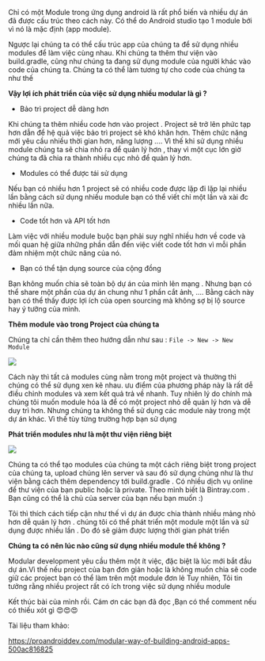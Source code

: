 Chỉ có một Module trong ứng dụng android là rất phổ biến và nhiều dự án đã được cấu trúc theo cách này. Có thể do Android studio tạo 1 module bới vì nó là mặc định (app module).

Ngược lại chúng ta có thể cấu trúc app của chúng ta để sử dụng nhiều modules để làm việc cùng nhau. Khi chúng ta thêm thư viện vào build.gradle, cũng như chúng ta đang sử dụng module của người khác vào code của chúng ta. Chúng ta có thể làm tương tự cho code của chúng ta như thế

**Vậy lợi ích phát triển của việc sử dụng nhiều  modular là gì ?**

* Bảo trì project dễ dàng hơn

Khi chúng ta thêm nhiều code hơn vào project . Project sẽ trở lên phức tạp hơn dẫn để hệ quả việc bảo trì project sẽ khó khăn hơn. Thêm chức năng mới yêu cầu nhiều thời gian hơn, năng lượng .... 
Vì thế khi sử dụng nhiều module chúng ta sẽ chia nhỏ ra dể quản lý hơn , thay vì một cục lớn giờ chúng ta đã chia ra thành nhiều cục nhỏ để quản lý hơn.

* Modules có thể được tái sử dụng

Nếu bạn có nhiều hơn 1 project sẽ có nhiều code được lặp đi lặp lại nhiều lần bằng cách sử dụng nhiều module bạn có thể viết chỉ một lần và xài đc nhiều lần nữa. 



* Code tốt hơn và API tốt hơn

Làm việc với nhiều module buộc bạn phải suy nghĩ nhiều hơn về code và mối quan hệ giữa những phần dẫn đến việc viết code tốt hơn vì mỗi phần đảm nhiệm một chức năng của nó.



* Bạn có thể tận dụng source của cộng đồng


Bạn không muốn chia sẽ toàn bộ dự án của mình lên mạng . Nhưng bạn có thể share một phần của dự án chung như 1 phần cắt ảnh, .... Bằng cách này bạn có thể  thấy được lợi ích của open sourcing mà không sợ bị lộ source hay ý tưởng của mình. 



**Thêm module vào trong Project của chúng ta** 

Chúng ta chỉ cần thêm theo hướng dẫn như sau : `File -> New -> New Module`

![](https://images.viblo.asia/0d97df80-a658-40c2-94b0-e2d0ceba11b6.png)

Cách này  thì tất cả modules cùng nằm trong một  project và thường thì chúng có thể sử dụng xen kẽ nhau. ưu điểm của phương pháp này là rất dễ  điều chỉnh modules và xem kết quả trả về nhanh. Tuy nhiên lý do chính  mà chúng tôi muốn  module hóa là để có  một project nhỏ  dễ quản lý hơn và dễ duy trì hơn. Nhưng chúng ta không thể sử dụng các module này trong một dự án khác. Vì thế tùy từng trường hợp bạn sử dụng

**Phát triển modules như là một thư viện riêng biệt**

![](https://images.viblo.asia/40efbaff-80cc-4d19-982b-af58da718d09.jpeg)

Chúng ta có thể  tạo modules của chúng ta một cách riêng biệt trong project của chúng ta, upload chúng lên server và sau đó sử dụng chúng như là thư viện bằng cách thêm dependency tới build.gradle .  Có nhiều dịch vụ online để thư viện của bạn public hoặc là private.  Theo mình biết là Bintray.com . Bạn cũng có thể là chủ của server của bạn nếu bạn muốn  :)

Tôi thì thích cách tiếp cận như thế vì dự án được chia thành nhiều mảng nhỏ hơn dễ quản lý hơn . chúng tôi có thể phát triển một module  một lần và sử dụng được nhiều lần . Do đó sẽ giảm được lượng thời gian phát triển


**Chúng ta có nên lúc nào cũng sử dụng nhiều module thể không ?**

Modular development yêu cầu thêm một ít việc, đặc biệt là lúc mới bắt đầu dự án.Vì thế nếu project của bạn đơn giản hoặc là không muốn chia sẽ code giữ các project  bạn có thể làm trên một module đơn lẻ
Tuy nhiên, Tôi tin tưởng rằng nhiều project rất có ích trong việc sử dụng nhiều module 

Kết thúc bài của mình rồi. Cám ơn các bạn đã đọc ,Bạn có thể comment  nếu có thiếu xót gì 
:heart_eyes::heart_eyes::heart_eyes:

Tài liệu tham khảo:

https://proandroiddev.com/modular-way-of-building-android-apps-500ac816825